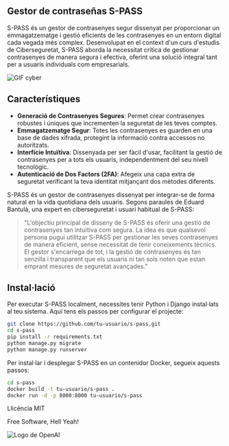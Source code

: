 ## Gestor de contraseñas S-PASS 

S-PASS és un gestor de contrasenyes segur dissenyat per proporcionar un emmagatzematge i gestió eficients de les contrasenyes en un entorn digital cada vegada més complex. Desenvolupat en el context d'un curs d'estudis de Ciberseguretat, S-PASS aborda la necessitat crítica de gestionar contrasenyes de manera segura i efectiva, oferint una solució integral tant per a usuaris individuals com empresarials.

![GIF cyber](https://media.giphy.com/media/v1.Y2lkPTc5MGI3NjExdmZxaGVqNmVlMzJoeTM5NjdvZnFyeXVwb21vdmhvOXU2N3p1dmt6biZlcD12MV9pbnRlcm5hbF9naWZfYnlfaWQmY3Q9Zw/RDZo7znAdn2u7sAcWH/giphy.gif)


## Característiques

- **Generació de Contrasenyes Segures**: Permet crear contrasenyes robustes i úniques que incrementen la seguretat de les teves comptes.
- **Emmagatzematge Segur**: Totes les contrasenyes es guarden en una base de dades xifrada, protegint la informació contra accessos no autoritzats.
- **Interfície Intuïtiva**: Dissenyada per ser fàcil d'usar, facilitant la gestió de contrasenyes per a tots els usuaris, independentment del seu nivell tecnològic.
- **Autenticació de Dos Factors (2FA)**: Afegeix una capa extra de seguretat verificant la teva identitat mitjançant dos mètodes diferents.


S-PASS és un gestor de contrasenyes dissenyat per integrar-se de forma natural en la vida quotidiana dels usuaris. Segons paraules de Eduard Bantulà, una expert en ciberseguretat i usuari habitual de S-PASS:

> "L'objectiu principal de disseny de S-PASS és oferir 
una gestió de contrasenyes tan intuïtiva com segura.
> La idea és que qualsevol persona pugui utilitzar S-PASS
> per gestionar les seves contrasenyes de manera eficient, 
sense necessitat de tenir coneixements tècnics.
> El gestor s'encarrega de tot, i la gestió de contrasenyes 
és tan senzilla i transparent que els usuaris ni tan sols 
noten que estan emprant mesures de seguretat avançades."

## Instal·lació
Per executar S-PASS localment, necessites tenir Python i Django instal·lats al teu sistema. Aquí tens els passos per configurar el projecte:

```sh
git clone https://github.com/tu-usuario/s-pass.git
cd s-pass
pip install -r requirements.txt
python manage.py migrate
python manage.py runserver
```


Per instal·lar i desplegar S-PASS en un contenidor Docker, segueix aquests passos:
```sh
cd s-pass
docker build -t tu-usuario/s-pass .
docker run -d -p 8000:8000 tu-usuario/s-pass
```

Llicència
MIT

Free Software, Hell Yeah!


![Logo de OpenAI](https://static.wikia.nocookie.net/marisqueria/images/1/19/Donpollo.jpeg/revision/latest?cb=20230105232639&path-prefix=es)
